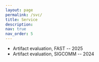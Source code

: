 ```yaml
---
layout: page
permalink: /svc/
title: Service
description:
nav: true
nav_order: 5
---
```

<!-- 
Machine Learning Engineer, [Rockfish Data](https://www.rockfish.ai/) -- Jan. 2023 - July 2023

Software Engineer Intern at [PaddlePaddle](https://www.paddlepaddle.org.cn/en), Baidu -- May. 2021 ‑ Aug. 2021

Software Engineer Intern at [PaddlePaddle](https://www.paddlepaddle.org.cn/en), Baidu -- Nov. 2020 ‑ Jan. 2021 -->

- Artifact evaluation, FAST -- 2025
- Artifact evaluation, SIGCOMM -- 2024